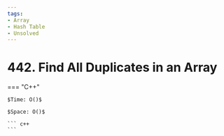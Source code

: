 ```yaml
---
tags:
- Array
- Hash Table
- Unsolved
---
```



# 442. Find All Duplicates in an Array

=== "C++"

    $Time: O()$

    $Space: O()$

    ``` c++
    ```